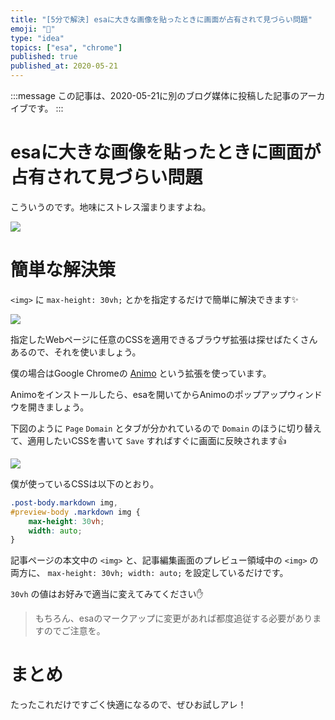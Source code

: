 ```yaml
---
title: "[5分で解決] esaに大きな画像を貼ったときに画面が占有されて見づらい問題"
emoji: "📝"
type: "idea"
topics: ["esa", "chrome"]
published: true
published_at: 2020-05-21
---
```


:::message
この記事は、2020-05-21に別のブログ媒体に投稿した記事のアーカイブです。
:::

# esaに大きな画像を貼ったときに画面が占有されて見づらい問題

こういうのです。地味にストレス溜まりますよね。

![](https://tva1.sinaimg.cn/large/007S8ZIlgy1gezrvrkhlng31co0od4qx.gif)

# 簡単な解決策

`<img>` に `max-height: 30vh;` とかを指定するだけで簡単に解決できます✨

![](https://tva1.sinaimg.cn/large/007S8ZIlgy1gezrz3kuisg31co0odqv5.gif)

指定したWebページに任意のCSSを適用できるブラウザ拡張は探せばたくさんあるので、それを使いましょう。

僕の場合はGoogle Chromeの [Animo](https://chrome.google.com/webstore/detail/amino-live-css-editor/pbcpfbcibpcbfbmddogfhcijfpboeaaf/) という拡張を使っています。

Animoをインストールしたら、esaを開いてからAnimoのポップアップウィンドウを開きましょう。

下図のように `Page` `Domain` とタブが分かれているので `Domain` のほうに切り替えて、適用したいCSSを書いて `Save` すればすぐに画面に反映されます👍

![](https://tva1.sinaimg.cn/large/007S8ZIlgy1gf23pd95ktj30qu0xywg0.jpg)

僕が使っているCSSは以下のとおり。

```css
.post-body.markdown img,
#preview-body .markdown img {
    max-height: 30vh;
    width: auto;
}
```

記事ページの本文中の `<img>` と、記事編集画面のプレビュー領域中の `<img>` の両方に、 `max-height: 30vh; width: auto;` を設定しているだけです。

`30vh` の値はお好みで適当に変えてみてください✋

> もちろん、esaのマークアップに変更があれば都度追従する必要がありますのでご注意を。

# まとめ

たったこれだけですごく快適になるので、ぜひお試しアレ！
